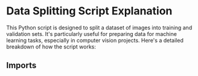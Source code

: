 # Data Splitting Script Explanation
This Python script is designed to split a dataset of images into training and validation sets. It's particularly useful for preparing data for machine learning tasks, especially in computer vision projects. Here's a detailed breakdown of how the script works:
## Imports
